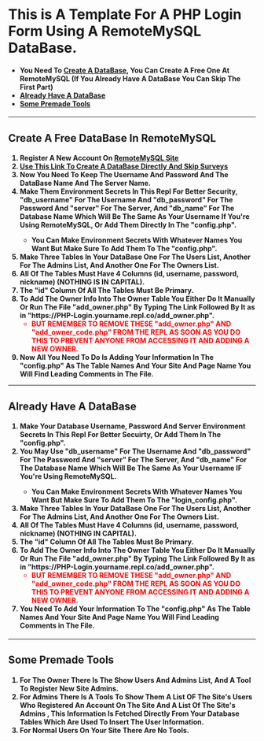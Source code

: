 # This is A Template For A PHP Login Form Using A RemoteMySQL DataBase.
<h4>
<ul> <li>You Need To <a href="https://remotemysql.com/databases.php?action=new">Create A DataBase</a>, You Can Create A Free One At RemoteMySQL (If You Already Have A DataBase You Can Skip The First Part)</li>
<li><a href="#already">
Already Have A DataBase
</a>
</li>
<li><a href="#tools">Some Premade Tools</a></li></ul>
</h4>
<hr>
<h2 id="create">Create A Free DataBase In RemoteMySQL
</h2>
<h4>
<ol>
  <li>Register A New Account On <a href="remotemysql.com">RemoteMySQL Site</a>
  </li>
<li>
  <a href="https://remotemysql.com/databases.php?action=new">Use This Link To Create A DataBase Directly And Skip Surveys</a>
</li>
  <li>Now You Need To Keep The Username And Password And The DataBase Name And The Server Name.</li>
  <li>Make Them Environment Secrets In This Repl For Better Security, "db_username" For The Username And "db_password" For The Password And "server" For The Server, And "db_name" For The Database Name Which Will Be The Same As Your Username If You're Using RemoteMySQL, Or Add Them Directly In The "config.php".</li>
  <ul>
    <li>You Can Make Environment Secrets With Whatever Names You Want But Make Sure To Add Them To The "config.php".</li>
  </ul>
  <li>Make Three Tables In Your DataBase One For The Users List, Another For The Admins List, And Another One For The Owners List.</li>
  <li>All Of The Tables Must Have 4 Columns (id, username, password, nickname) (NOTHING IS IN CAPITAL).</li>
  <li>The "id" Column Of All The Tables Must Be Primary.</li>
  <li>To Add The Owner Info Into The Owner Table You Either Do It Manually Or Run The File "add_owner.php" By Typing The Link Followed By It as in "https://PHP-Login.yourname.repl.co/add_owner.php". <ul style="color:red;"><li>BUT REMEMBER TO REMOVE THESE "add_owner.php" AND "add_owner_code.php" FROM THE REPL AS SOON AS YOU DO THIS TO PREVENT ANYONE FROM ACCESSING IT AND ADDING A NEW OWNER.</li></ul>
  </li>
  <li>Now All You Need To Do Is Adding Your Information In The "config.php" As The Table Names And Your Site And Page Name You Will Find Leading Comments in The File.</li>
</ol>
<hr>
</h4>
<h2 id="already">Already Have A DataBase</h2>
<h4>
  <ol>
    <li>Make Your Database Username, Password And Server Environment Secrets In This Repl For Better Secuirty, Or Add Them In The "config.php".</li>
    <li>You May Use "db_username" For The Username And "db_password" For The Password And "server" For The Server, And "db_name" For The Database Name Which Will Be The Same As Your Username IF You're Using RemoteMySQL.</li>
    <ul>
      <li>You Can Make Environment Secrets With Whatever Names You Want But Make Sure To Add Them To The "login_config.php".</li>
    </ul>
    <li>Make Three Tables In Your DataBase One For The Users List, Another For The Admins List, And Another One For The Owners List.</li>
    <li>All Of The Tables Must Have 4 Columns (id, username, password, nickname) (NOTHING IN CAPITAL).</li>
    <li>The "id" Column Of All The Tables Must Be Primary.</li>
    <li>To Add The Owner Info Into The Owner Table You Either Do It Manually Or Run The File "add_owner.php" By Typing The Link Followed By It as in "https://PHP-Login.yourname.repl.co/add_owner.php". <ul style="color:red;"><li>BUT REMEMBER TO REMOVE THESE "add_owner.php" AND "add_owner_code.php" FROM THE REPL AS SOON AS YOU DO THIS TO PREVENT ANYONE FROM ACCESSING IT AND ADDING A NEW OWNER.</li></ul>
    </li>
    <li>You Need To Add Your Information To The "config.php" As The Table Names And Your Site And Page Name You Will Find Leading Comments in The File.</li>
  </ol>
</h4>
<hr>
<h2 id="tools">Some Premade Tools</h2>
<h4>
  <ol>
    <li>For The Owner There Is The Show Users And Admins List, And A Tool To Register New Site Admins.</li>
    <li>For Admins There Is A Tools To Show Them A List OF The Site's Users Who Registered An Account On The Site And A List Of The Site's Admins , This Information Is Fetched Directly From Your Database Tables Which Are Used To Insert The User Information.</li>
    <li>For Normal Users On Your Site There Are No Tools.</li>
  </ol>
</h4>



